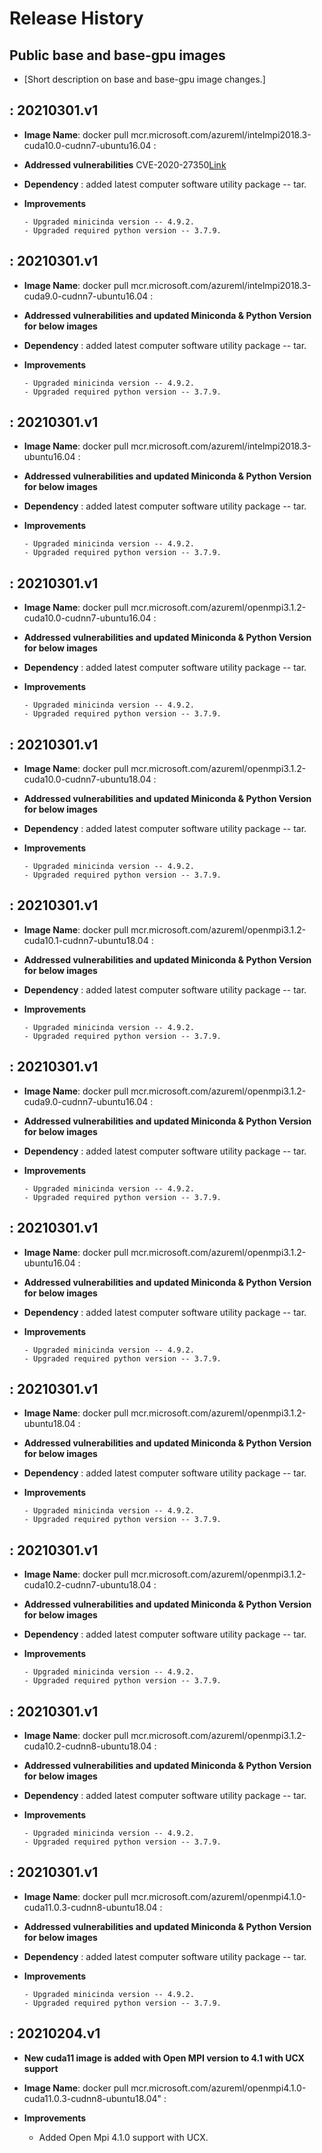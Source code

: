 Release History
===============

Public base and base-gpu images
---

-   \[Short description on base and base-gpu image changes.\]

: 20210301.v1
-------------------

-  **Image Name**: docker pull mcr.microsoft.com/azureml/intelmpi2018.3-cuda10.0-cudnn7-ubuntu16.04 :

-   **Addressed vulnerabilities**
                CVE-2020-27350[Link](https://lists.ubuntu.com/archives/ubuntu-security-announce/2020-December/005802.html)
                

-   **Dependency** : added latest computer software utility package -- tar.

-   **Improvements**

        - Upgraded minicinda version -- 4.9.2.
        - Upgraded required python version -- 3.7.9.

: 20210301.v1
-------------------

-  **Image Name**: docker pull mcr.microsoft.com/azureml/intelmpi2018.3-cuda9.0-cudnn7-ubuntu16.04 : 

-   **Addressed vulnerabilities and updated Miniconda & Python Version for below images**

-   **Dependency** : added latest computer software utility package -- tar.

-   **Improvements**

        - Upgraded minicinda version -- 4.9.2.
        - Upgraded required python version -- 3.7.9.

: 20210301.v1
-------------------

-  **Image Name**: docker pull mcr.microsoft.com/azureml/intelmpi2018.3-ubuntu16.04 : 

-   **Addressed vulnerabilities and updated Miniconda & Python Version for below images**

-   **Dependency** : added latest computer software utility package -- tar.

-   **Improvements**

        - Upgraded minicinda version -- 4.9.2.
        - Upgraded required python version -- 3.7.9.

: 20210301.v1
-------------------

-  **Image Name**: docker pull mcr.microsoft.com/azureml/openmpi3.1.2-cuda10.0-cudnn7-ubuntu16.04 : 

-   **Addressed vulnerabilities and updated Miniconda & Python Version for below images**

-   **Dependency** : added latest computer software utility package -- tar.

-   **Improvements**

        - Upgraded minicinda version -- 4.9.2.
        - Upgraded required python version -- 3.7.9.

: 20210301.v1
-------------------

-  **Image Name**:  docker pull mcr.microsoft.com/azureml/openmpi3.1.2-cuda10.0-cudnn7-ubuntu18.04 : 

-   **Addressed vulnerabilities and updated Miniconda & Python Version for below images**

-   **Dependency** : added latest computer software utility package -- tar.

-   **Improvements**

        - Upgraded minicinda version -- 4.9.2.
        - Upgraded required python version -- 3.7.9.

: 20210301.v1
-------------------

-  **Image Name**: docker pull mcr.microsoft.com/azureml/openmpi3.1.2-cuda10.1-cudnn7-ubuntu18.04 : 

-   **Addressed vulnerabilities and updated Miniconda & Python Version for below images**

-   **Dependency** : added latest computer software utility package -- tar.

-   **Improvements**

        - Upgraded minicinda version -- 4.9.2.
        - Upgraded required python version -- 3.7.9.

: 20210301.v1
-------------------

-  **Image Name**: docker pull mcr.microsoft.com/azureml/openmpi3.1.2-cuda9.0-cudnn7-ubuntu16.04 : 

-   **Addressed vulnerabilities and updated Miniconda & Python Version for below images**

-   **Dependency** : added latest computer software utility package -- tar.

-   **Improvements**

        - Upgraded minicinda version -- 4.9.2.
        - Upgraded required python version -- 3.7.9.

: 20210301.v1
-------------------

-  **Image Name**: docker pull mcr.microsoft.com/azureml/openmpi3.1.2-ubuntu16.04 : 

-   **Addressed vulnerabilities and updated Miniconda & Python Version for below images**

-   **Dependency** : added latest computer software utility package -- tar.

-   **Improvements**

        - Upgraded minicinda version -- 4.9.2.
        - Upgraded required python version -- 3.7.9.

: 20210301.v1
-------------------

-  **Image Name**: docker pull mcr.microsoft.com/azureml/openmpi3.1.2-ubuntu18.04 : 

-   **Addressed vulnerabilities and updated Miniconda & Python Version for below images**

-   **Dependency** : added latest computer software utility package -- tar.

-   **Improvements**

        - Upgraded minicinda version -- 4.9.2.
        - Upgraded required python version -- 3.7.9.

: 20210301.v1
-------------------

-  **Image Name**: docker pull mcr.microsoft.com/azureml/openmpi3.1.2-cuda10.2-cudnn7-ubuntu18.04 : 

-   **Addressed vulnerabilities and updated Miniconda & Python Version for below images**

-   **Dependency** : added latest computer software utility package -- tar.

-   **Improvements**

        - Upgraded minicinda version -- 4.9.2.
        - Upgraded required python version -- 3.7.9.

: 20210301.v1
-------------------

-  **Image Name**: docker pull mcr.microsoft.com/azureml/openmpi3.1.2-cuda10.2-cudnn8-ubuntu18.04 : 

-   **Addressed vulnerabilities and updated Miniconda & Python Version for below images**

-   **Dependency** : added latest computer software utility package -- tar.

-   **Improvements**

        - Upgraded minicinda version -- 4.9.2.
        - Upgraded required python version -- 3.7.9.

: 20210301.v1
-------------------

-  **Image Name**: docker pull mcr.microsoft.com/azureml/openmpi4.1.0-cuda11.0.3-cudnn8-ubuntu18.04 : 

-   **Addressed vulnerabilities and updated Miniconda & Python Version for below images**

-   **Dependency** : added latest computer software utility package -- tar.

-   **Improvements**

        - Upgraded minicinda version -- 4.9.2.
        - Upgraded required python version -- 3.7.9.   
    
 : 20210204.v1
-------------------

-   **New cuda11 image is added with Open MPI version to 4.1 with UCX support**

-   **Image Name**: docker pull mcr.microsoft.com/azureml/openmpi4.1.0-cuda11.0.3-cudnn8-ubuntu18.04" :

-   **Improvements**

    - Added Open Mpi 4.1.0 support with UCX.






